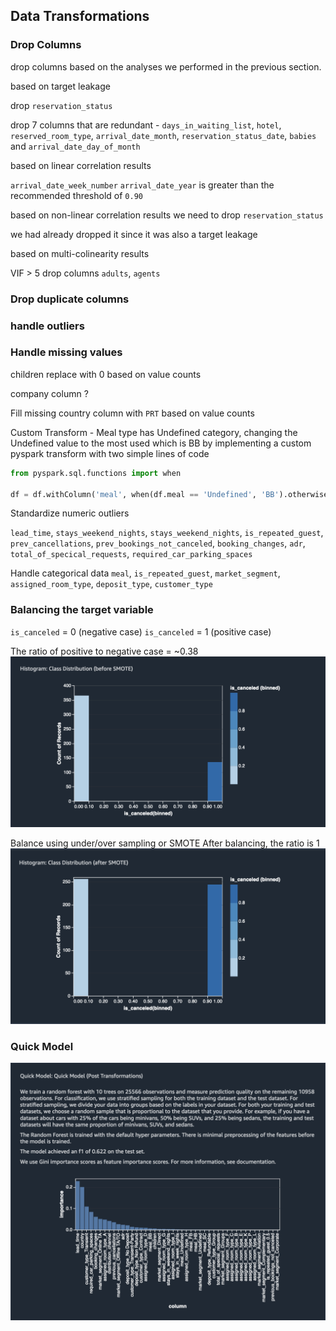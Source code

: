 ## Data Transformations 



 ### Drop Columns 
 drop columns based on the analyses we performed in the previous section. 
 
 
 based on target leakage
 
 drop `reservation_status`
 
 drop 7 columns that are redundant - `days_in_waiting_list`, `hotel`, `reserved_room_type`, `arrival_date_month`, `reservation_status_date`, `babies` and `arrival_date_day_of_month`
 
 
 
 based on linear correlation results 
 
 `arrival_date_week_number`
 `arrival_date_year` is greater than the recommended threshold of `0.90`
 
 
 based on non-linear correlation results
 we need to drop `reservation_status`
 
we had already dropped it since it was also a target leakage 


based on multi-colinearity results 

VIF > 5
drop columns `adults`, `agents`

### Drop duplicate columns 


### handle outliers 



### Handle missing values 

children replace with 0 based on value counts 

company column ?


Fill missing country column with `PRT` based on value counts 

Custom Transform - Meal type has Undefined category, changing the Undefined value to the most used which is BB by implementing a custom pyspark transform with two simple lines of code

```python
from pyspark.sql.functions import when

df = df.withColumn('meal', when(df.meal == 'Undefined', 'BB').otherwise(df.meal))
```





Standardize numeric outliers 

`lead_time`, `stays_weekend_nights`, `stays_weekend_nights`, `is_repeated_guest`, `prev_cancellations`, `prev_bookings_not_canceled`, `booking_changes`, `adr`, `total_of_specical_requests`, `required_car_parking_spaces`


Handle categorical data
`meal`, `is_repeated_guest`, `market_segment`, `assigned_room_type`, `deposit_type`, `customer_type`

























 






### Balancing the target variable 

`is_canceled` = 0 (negative case)
`is_canceled` = 1 (positive case)

The ratio of positive to negative case = ~0.38
![quick-model-post](.././img/class-before-smote.png)

Balance using under/over sampling or SMOTE 
After balancing, the ratio is 1 
![quick-model-post](.././img/class-after-smote.png)










### Quick Model 
![quick-model-post](.././img/quick-model-post.png)

